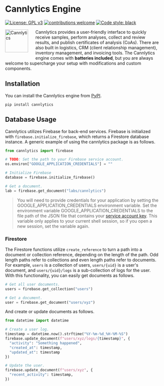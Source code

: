 # Cannlytics Engine

[![License: GPL v3](https://img.shields.io/badge/License-GPLv3-blue.svg)](https://www.gnu.org/licenses/gpl-3.0)
[![contributions welcome](https://img.shields.io/badge/contributions-welcome-brightgreen.svg)](https://github.com/VickiLanger/Queer-of-the-day-bot/fork)
[![Code style: black](https://img.shields.io/badge/code%20style-black-000000.svg)](https://github.com/psf/black)

<img align="center" height="75" alt="Cannlytics" src="https://cannlytics.com/static/cannlytics_website/images/logos/cannlytics_calyx_detailed.svg" style="float:left; margin-right:1.5rem; margin-bottom:1.5rem;">

Cannlytics provides a user-friendly interface to quickly receive samples, perform analyses, collect and review results, and publish certificates of analysis (CoAs). There are also built in logistics, CRM (client relationship management), inventory management, and invoicing tools. The Cannlytics engine comes with **batteries included**, but you are always welcome to supercharge your setup with modifications and custom components.


## Installation

You can install the Cannlytics engine from [PyPI](https://pypi.org/project/cannlytics/).

```shell
pip install cannlytics
```

## Database Usage

Cannlytics utilizes Firebase for back-end services. Firebase is initialized with `firebase.initialize_firebase`, which returns a Firestore database instance. A generic example of using the cannlytics package is as follows.

```py
from cannlytics import firebase

# TODO: Set the path to your Firebase service account.
os.environ["GOOGLE_APPLICATION_CREDENTIALS"] = ""

# Initialize Firebase
database = firebase.initialize_firebase()

# Get a document.
lab = firebase.get_document("labs/cannlytics")
```

> You will need to provide credentials for your application by setting the GOOGLE_APPLICATION_CREDENTIALS environment variable.
Set the environment variable GOOGLE_APPLICATION_CREDENTIALS to the file path of the JSON file that contains your [service account key](https://firebase.google.com/docs/admin/setup#initialize-sdk). This variable only applies to your current shell session, so if you open a new session, set the variable again.


### Firestore

The Firestore functions utilize `create_reference` to turn a path into a document or collection reference, depending on the length of the path. Odd length paths refer to collections and even length paths refer to documents. For example, `users` is a collection of users, `users/{uid}` is a user's document, and `users/{uid}/logs` is a sub-collection of logs for the user. With this functionality, you can easily get documents as follows.

```py
# Get all user documents.
users = firebase.get_collection("users")

# Get a document.
user = firebase.get_document("users/xyz")
```

And create or update documents as follows.

```py
from datetime import datetime

# Create a user log.
timestamp = datetime.now().strftime("%Y-%m-%d_%H-%M-%S")
firebase.update_document(f"users/xyz/logs/{timestamp}", {
  "activity": "Something happened",
  "created_at": timestamp,
  "updated_at": timestamp
})

# Update the user.
firebase.update_document(f"users/xyz", {
  "recent_activity": timestamp,
})
```

<!-- Below is a table of all Firestore functions.

|  Function  |  Parameters  |  Description  |
|------------|--------------|---------------|
| `add_to_array`| `ref`, `field`, `value` | Add an element to a given field for a given reference. |
| `create_reference`| `database`, `ref` | Create either a collection or document reference. |
| `get_collection`| `ref`, `limit`, `order_by`, `desc`, `filters` | Get documents from a collection given a path reference. Optional parameters can `limit`, order with `order_by` and `desc`, and filter the documents. Filters are dictionaries of the form `{"key": "", "operator": "", "value": ""}`. Filters apply [Firebase queries](https://firebase.google.com/docs/firestore/query-data/queries) to the given `key` for the given `value`. Operators include: `==`, `>=`, `<=`, `>`, `<`, `!=`, `in`, `not_in`, `array_contains`, `array_contains_any`.  |
| `get_document`| `ref` | Get a given document given a path reference. |
| `increment_value`| `ref`, `field`, `amount` | Increment a given field for a given reference. The default `amount` is `1`. |
| `remove_from_array`| `ref`, `field`, `value` | Remove an element from a given field for a given reference. |
| `update_document`| `ref`, `values` | Update a given document with given values. | -->

<!-- ### Storage -->

<!-- Below is a table of all Firestore Storage functions.

|  Function  |  Parameters  |  Description  |
|------------|--------------|---------------|
| `download_file` | `bucket_name`, `source_blob_name`, `destination_file_name`, `verbose=True` | Downloads a file from Firebase Storage. |
| `download_files` | `bucket_name`, `bucket_folder`, `local_folder`, `verbose=True` | Download all files in a given Firebase Storage folder. |
| `upload_file` | `bucket_name`, `destination_blob_name`, `source_file_name`, `verbose=True` | Upload file to Firebase Storage. |
| `upload_files` | `bucket_name`, `bucket_folder`, `local_folder`, `verbose=True` | Upload multiple files to Firebase Storage. |
| `list_files` | `bucket_name`, `bucket_folder` | List all files in GCP bucket. |
| `delete_file` | `bucket_name`, `bucket_folder`, `file_name`, `verbose=True` | Delete file from GCP bucket. |
| `rename_file` | `bucket_name`, `bucket_folder`, `file_name`, `newfile_name`, `verbose=True` | Rename file in GCP bucket. | -->

<!-- ### Authentication -->

